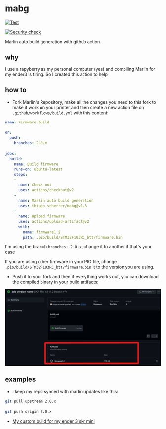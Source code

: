 # mabg

[![Test](https://github.com/thiago-scherrer/mabg/actions/workflows/test.yml/badge.svg?branch=main)](https://github.com/thiago-scherrer/mabg/actions/workflows/test.yml)

[![Security check](https://github.com/thiago-scherrer/mabg/actions/workflows/security_scan.yml/badge.svg?branch=main)](https://github.com/thiago-scherrer/mabg/actions/workflows/security_scan.yml)

Marlin auto build generation with github action

## why

I use a rapyberry as my personal computer (yes) and compiling Marlin for my
ender3 is tiring. So I created this action to help

## how to

- Fork Marlin's Repository, make all the changes you need to this fork to make
it work on your printer and then create a new action file on
`.github/workflows/build.yml` with this content:

```yml
name: Firmware build

on:
  push:
    branches: 2.0.x

jobs:
  build:
    name: Build firmware
    runs-on: ubuntu-latest
    steps:
    -
      name: Check out
      uses: actions/checkout@v2
    -
      name: Marlin auto build generation
      uses: thiago-scherrer/mabg@v1.3
    -
      name: Upload firmware
      uses: actions/upload-artifact@v2
      with:
        name: firmware1.2
        path: .pio/build/STM32F103RC_btt/firmware.bin
```

I'm using the branch `branches: 2.0.x`, change it to another if that's your case

If you are using other firmware in your PIO file, change
`.pio/build/STM32F103RC_btt/firmware.bin` it to the version you are using.

- Push it to your fork and then if everything works out, you can download the
compiled binary in your build artifacts:

![art](misc/get_art.png)

## examples

- I keep my repo synced with marlin updates like this:

```sh
git pull upstream 2.0.x

git push origin 2.0.x
```

- [My custom build for my ender 3 skr mini](https://github.com/thiago-scherrer/Marlin)
